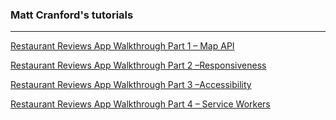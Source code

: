 ### Matt Cranford's tutorials
------------------------------------------------------------
[Restaurant Reviews App Walkthrough Part 1 – Map API](https://www.w3schools.com/css/css_rwd_mediaqueries.asp)

[Restaurant Reviews App Walkthrough Part 2 –Responsiveness](https://matthewcranford.com/restaurant-reviews-app-walkthrough-part-2-responsiveness/)


[Restaurant Reviews App Walkthrough Part 3 –Accessibility](https://matthewcranford.com/restaurant-reviews-app-walkthrough-part-3-accessibility/)


[Restaurant Reviews App Walkthrough Part 4 – Service Workers](https://matthewcranford.com/restaurant-reviews-app-walkthrough-part-4-service-workers/)
